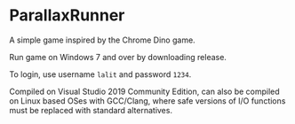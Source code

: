 # ParallaxRunner

A simple game inspired by the Chrome Dino game.

Run game on Windows 7 and over by downloading release.

To login, use username `lalit` and password `1234`.

Compiled on Visual Studio 2019 Community Edition, can also be compiled on Linux based OSes with GCC/Clang, where safe versions of I/O functions must be replaced with standard alternatives.
